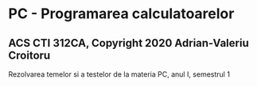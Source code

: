 
# PC - Programarea calculatoarelor
## ACS CTI 312CA, Copyright 2020 Adrian-Valeriu Croitoru

Rezolvarea temelor si a testelor de la materia PC, anul I, semestrul 1






